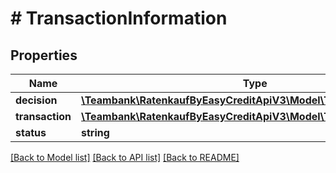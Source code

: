 # # TransactionInformation

## Properties

Name | Type | Description | Notes
------------ | ------------- | ------------- | -------------
**decision** | [**\Teambank\RatenkaufByEasyCreditApiV3\Model\TransactionSummary**](TransactionSummary.md) |  | [optional]
**transaction** | [**\Teambank\RatenkaufByEasyCreditApiV3\Model\Transaction**](Transaction.md) |  | [optional]
**status** | **string** |  | [optional]

[[Back to Model list]](../../README.md#models) [[Back to API list]](../../README.md#endpoints) [[Back to README]](../../README.md)
